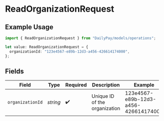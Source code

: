 # ReadOrganizationRequest

## Example Usage

```typescript
import { ReadOrganizationRequest } from "DailyPay/models/operations";

let value: ReadOrganizationRequest = {
  organizationId: "123e4567-e89b-12d3-a456-426614174000",
};
```

## Fields

| Field                                | Type                                 | Required                             | Description                          | Example                              |
| ------------------------------------ | ------------------------------------ | ------------------------------------ | ------------------------------------ | ------------------------------------ |
| `organizationId`                     | *string*                             | :heavy_check_mark:                   | Unique ID of the organization        | 123e4567-e89b-12d3-a456-426614174000 |